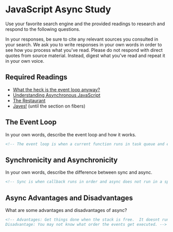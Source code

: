 # JavaScript Async Study

Use your favorite search engine and the provided readings to research and
respond to the following questions.

In your responses, be sure to cite any relevant sources you consulted in your
search. We ask you to write responses in your own words in order to see how you
process what you've read. Please do not respond with direct quotes from source
material. Instead, digest what you've read and repeat it in your own voice.

## Required Readings

-   [What the heck is the event loop anyway?](https://www.youtube.com/watch?v=8aGhZQkoFbQ)
-   [Understanding Asynchronous JavaScript](https://www.youtube.com/watch?v=vMfg0xGjcOI)
-   [The Restaurant](https://www.codeschool.com/blog/2014/10/30/understanding-node-js/)
-   [Javes!](https://www.discovermeteor.com/blog/understanding-sync-async-javascript-node/) (until the section on fibers)

## The Event Loop

In your own words, describe the event loop and how it works.

```md
<!-- The event loop is when a current function runs in task queue and event loop checks if stack is empty then allows task in through queue to stack, where the job gets done.  -->
```

## Synchronicity and Asynchronicity

In your own words, describe the difference between sync and async.

```md
<!-- Sync is when callback runs in order and async does not run in a specific order. -->
```

## Async Advantages and Disadvantages

What are some advantages and disadvantages of async?

```md
<!-- Advantages: Get things done when the stack is free.  It doesnt run slow.
Disadvantage: You may not know what order the events get executed. -->
```
